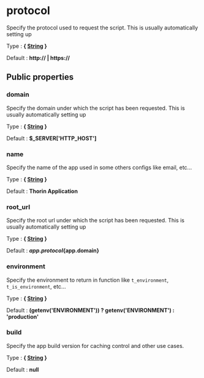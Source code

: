 # protocol

Specify the protocol used to request the script. This is usually automatically setting up

Type : **{ [String](http://php.net/manual/en/language.types.string.php) }**

Default : **http:// | https://**



## Public properties


### domain

Specify the domain under which the script has been requested. This is usually automatically setting up

Type : **{ [String](http://php.net/manual/en/language.types.string.php) }**

Default : **$_SERVER['HTTP_HOST']**


### name

Specify the name of the app used in some others configs like email, etc...

Type : **{ [String](http://php.net/manual/en/language.types.string.php) }**

Default : **Thorin Application**


### root_url

Specify the root url under which the script has been requested. This is usually automatically setting up

Type : **{ [String](http://php.net/manual/en/language.types.string.php) }**

Default : **${app.protocol}${app.domain}**


### environment

Specify the environment to return in function like `t_environment`, `t_is_environment`, etc...

Type : **{ [String](http://php.net/manual/en/language.types.string.php) }**

Default : **(getenv('ENVIRONMENT')) ? getenv('ENVIRONMENT') : 'production'**


### build

Specify the app build version for caching control and other use cases.

Type : **{ [String](http://php.net/manual/en/language.types.string.php) }**

Default : **null**